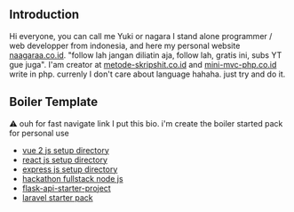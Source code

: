 <!--
**naagaraa/naagaraa** is a ✨ _special_ ✨ repository because its `README.md` (this file) appears on your GitHub profile.

Here are some ideas to get you started:

- 🔭 I’m currently working on ...
- 🌱 I’m currently learning ...
- 👯 I’m looking to collaborate on ...
- 🤔 I’m looking for help with ...
- 💬 Ask me about ...
- 📫 How to reach me: ...
- 😄 Pronouns: ...
- ⚡ Fun fact: ...
-->

<!-- <p align="left">
    <img src="https://gpvc.arturio.dev/naagaraa" alt="profile views">
</p> -->

<!--
[![GitHub Streak](https://github-readme-streak-stats.herokuapp.com?user=naagaraa&theme=highcontrast&hide_border=true)](https://git.io/streak-stats)

-->

<!--
"if make software it's easy, instant and full magic, try build by your self don't look someone for making"
-->

<!--
try writing something :
-  I’m currently used Language PHP and learning PYTHON and Kotlin or Flutter for next FUTURE to mobile apps,
-  I’m currently learning Framewok Laravel, Codeigniter, Flask
-  I’m currently Used Frontend tech stack Boostrap, CSS
-  I’m currently learning english for improve my skill
-->

## Introduction

Hi everyone, you can call me Yuki or nagara I stand alone programmer / web developper from indonesia, and here my personal website [naagaraa.co.id](http://naagaraa.herokuapp.com/). "follow lah jangan diliatin aja, follow lah, gratis ini, subs YT gue juga". I'am creator at [metode-skripshit.co.id](https://naagaraa.github.io/documentation-metode-skripsi/) and [mini-mvc-php.co.id](https://nagara.gitbook.io/code-zero-project/) write in php. currenly I don't care about language hahaha. just try and do it.

## Boiler Template

:warning:
ouh for fast navigate link I put this bio. i'm create the boiler started pack for personal use

- [vue 2 js setup directory](https://github.com/naagaraa/vuejs-boiler-template)
- [react js setup directory](https://github.com/naagaraa/react-boiler-template)
- [express js setup directory](https://github.com/naagaraa/expressjs-boiler-template)
- [hackathon fullstack node js](https://github.com/sahat/hackathon-starter)
- [flask-api-starter-project](https://github.com/naagaraa/RestAPI-Python-MVC-project)
- [laravel starter pack]()

